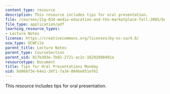 ```yaml
---
content_type: resource
description: This resource includes tips for oral presentation.
file: /courses/21g-034-media-education-and-the-marketplace-fall-2005/bd866f3e64a120f17a34064be851ef61_MIT21G_034F05_tipsfororalp.pdf
file_type: application/pdf
learning_resource_types:
- Lecture Notes
license: https://creativecommons.org/licenses/by-nc-sa/4.0/
ocw_type: OCWFile
parent_title: Lecture Notes
parent_type: CourseSection
parent_uid: 817b383e-7b82-2721-ac2c-16292898491a
resourcetype: Document
title: Tips for Oral Presentations Monday
uid: bd866f3e-64a1-20f1-7a34-064be851ef61
---
```

This resource includes tips for oral presentation.